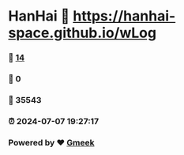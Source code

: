 # HanHai :link: https://hanhai-space.github.io/wLog 
### :page_facing_up: [14](https://hanhai-space.github.io/wLog/tag.html) 
### :speech_balloon: 0 
### :hibiscus: 35543 
### :alarm_clock: 2024-07-07 19:27:17 
### Powered by :heart: [Gmeek](https://github.com/Meekdai/Gmeek)
